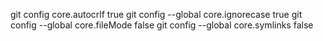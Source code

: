 git config core.autocrlf true
git config --global core.ignorecase true
git config --global core.fileMode false
git config --global core.symlinks false
